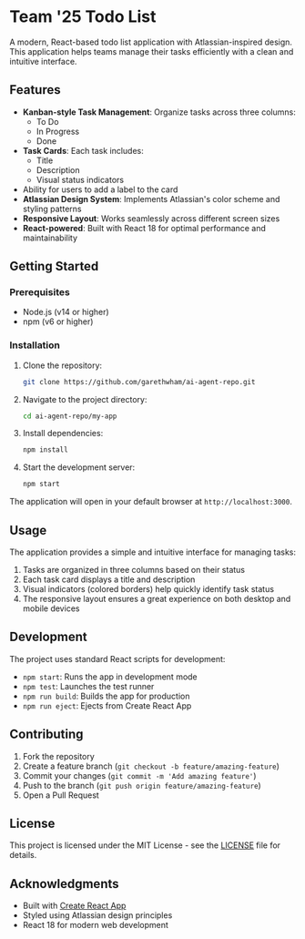 # Team '25 Todo List

A modern, React-based todo list application with Atlassian-inspired design. This application helps teams manage their tasks efficiently with a clean and intuitive interface.

## Features

- **Kanban-style Task Management**: Organize tasks across three columns:
  - To Do
  - In Progress
  - Done
- **Task Cards**: Each task includes:
  - Title
  - Description
  - Visual status indicators
- Ability for users to add a label to the card
- **Atlassian Design System**: Implements Atlassian's color scheme and styling patterns
- **Responsive Layout**: Works seamlessly across different screen sizes
- **React-powered**: Built with React 18 for optimal performance and maintainability

## Getting Started

### Prerequisites

- Node.js (v14 or higher)
- npm (v6 or higher)

### Installation

1. Clone the repository:
   ```bash
   git clone https://github.com/garethwham/ai-agent-repo.git
   ```

2. Navigate to the project directory:
   ```bash
   cd ai-agent-repo/my-app
   ```

3. Install dependencies:
   ```bash
   npm install
   ```

4. Start the development server:
   ```bash
   npm start
   ```

The application will open in your default browser at `http://localhost:3000`.

## Usage

The application provides a simple and intuitive interface for managing tasks:

1. Tasks are organized in three columns based on their status
2. Each task card displays a title and description
3. Visual indicators (colored borders) help quickly identify task status
4. The responsive layout ensures a great experience on both desktop and mobile devices

## Development

The project uses standard React scripts for development:

- `npm start`: Runs the app in development mode
- `npm test`: Launches the test runner
- `npm run build`: Builds the app for production
- `npm run eject`: Ejects from Create React App

## Contributing

1. Fork the repository
2. Create a feature branch (`git checkout -b feature/amazing-feature`)
3. Commit your changes (`git commit -m 'Add amazing feature'`)
4. Push to the branch (`git push origin feature/amazing-feature`)
5. Open a Pull Request

## License

This project is licensed under the MIT License - see the [LICENSE](LICENSE) file for details.

## Acknowledgments

- Built with [Create React App](https://create-react-app.dev/)
- Styled using Atlassian design principles
- React 18 for modern web development
